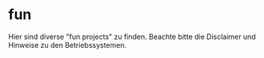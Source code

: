 # fun

Hier sind diverse "fun projects" zu finden.
Beachte bitte die Disclaimer und Hinweise zu den Betriebssystemen.
